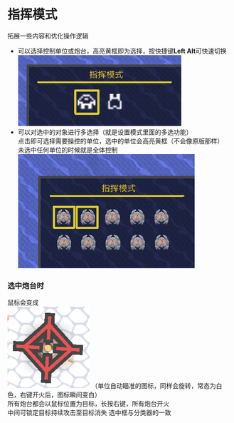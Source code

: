 # 指挥模式
拓展一些内容和优化操作逻辑
- 可以选择控制单位或炮台，高亮黄框即为选择，按快捷键**Left Alt**可快速切换  
![alt text](图/指挥-选择.png)
- 可以对选中的对象进行多选择（就是设置模式里面的多选功能）  
点击即可选择需要操控的单位，选中的单位会高亮黄框（不会像原版那样）  
未选中任何单位的时候就是全体控制  
![alt text](图/指挥-多选.png)

### 选中炮台时
鼠标会变成  
![alt text](图/指挥模式-瞄准.png)  （单位自动瞄准的图标，同样会旋转，常态为白色，右键开火后，图标瞬间变白）  
所有炮台都会以鼠标位置为目标，长按右键，所有炮台开火  
中间可锁定目标持续攻击至目标消失
选中框与分类器的一致